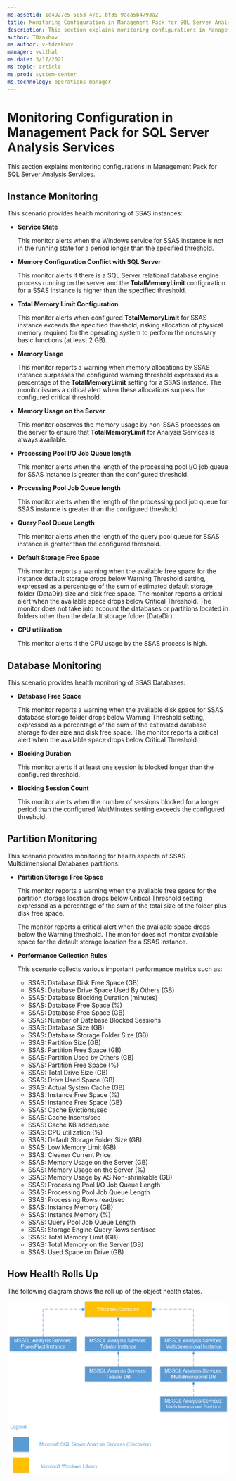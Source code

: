 ```yaml
---
ms.assetid: 1c4927e5-5053-47e1-bf35-9aca5b4793a2
title: Monitoring Configuration in Management Pack for SQL Server Analysis Services
description: This section explains monitoring configurations in Management Pack for SQL Server Analysis Services
author: TDzakhov
ms.author: v-tdzakhov
manager: vvithal
ms.date: 3/17/2021
ms.topic: article
ms.prod: system-center
ms.technology: operations-manager
---
```


# Monitoring Configuration in Management Pack for SQL Server Analysis Services

This section explains monitoring configurations in Management Pack for SQL Server Analysis Services.

## Instance Monitoring

This scenario provides health monitoring of SSAS instances:

- **Service State**

    This monitor alerts when the Windows service for SSAS instance is not in the running state for a period longer than the specified threshold.

- **Memory Configuration Conflict with SQL Server**

    This monitor alerts if there is a SQL Server relational database engine process running on the server and the **TotalMemoryLimit** configuration for a SSAS instance is higher than the specified threshold.

- **Total Memory Limit Configuration**

    This monitor alerts when configured **TotalMemoryLimit** for SSAS instance exceeds the specified threshold, risking allocation of physical memory required for the operating system to perform the necessary basic functions (at least 2 GB).

- **Memory Usage**

    This monitor reports a warning when memory allocations by SSAS instance surpasses the configured warning threshold expressed as a percentage of the **TotalMemoryLimit** setting for a SSAS instance. The monitor issues a critical alert when these allocations surpass the configured critical threshold.

- **Memory Usage on the Server**

    This monitor observes the memory usage by non-SSAS processes on the server to ensure that **TotalMemoryLimit** for Analysis Services is always available.

- **Processing Pool I/O Job Queue length**

    This monitor alerts when the length of the processing pool I/O job queue for SSAS instance is greater than the configured threshold.

- **Processing Pool Job Queue length**

    This monitor alerts when the length of the processing pool job queue for SSAS instance is greater than the configured threshold.

- **Query Pool Queue Length**

    This monitor alerts when the length of the query pool queue for SSAS instance is greater than the configured threshold.

- **Default Storage Free Space**

    This monitor reports a warning when the available free space for the instance default storage drops below Warning Threshold setting, expressed as a percentage of the sum of estimated default storage folder (DataDir) size and disk free space. The monitor reports a critical alert when the available space drops below Critical Threshold. The monitor does not take into account the databases or partitions located in folders other than the default storage folder (DataDir).

- **CPU utilization**

    This monitor alerts if the CPU usage by the SSAS process is high.

## Database Monitoring

This scenario provides health monitoring of SSAS Databases:

- **Database Free Space**

    This monitor reports a warning when the available disk space for SSAS database storage folder drops below Warning Threshold setting, expressed as a percentage of the sum of the estimated database storage folder size and disk free space. The monitor reports a critical alert when the available space drops below Critical Threshold.

- **Blocking Duration**

    This monitor alerts if at least one session is blocked longer than the configured threshold.

- **Blocking Session Count**

    This monitor alerts when the number of sessions blocked for a longer period than the configured WaitMinutes setting exceeds the configured threshold.

## Partition Monitoring

This scenario provides  monitoring for health aspects of SSAS Multidimensional Databases partitions:

- **Partition Storage Free Space**

    This monitor reports a warning when the available free space for the partition storage location drops below Critical Threshold setting expressed as a percentage of the sum of the total size of the folder plus disk free space.

    The monitor reports a critical alert when the available space drops below the Warning threshold. The monitor does not monitor available space for the default storage location for a SSAS instance.

- **Performance Collection Rules**

    This scenario collects various important performance metrics such as:

    - SSAS: Database Disk Free Space (GB)
    - SSAS: Database Drive Space Used By Others (GB)
    - SSAS: Database Blocking Duration (minutes)
    - SSAS: Database Free Space (%)
    - SSAS: Database Free Space (GB)
    - SSAS: Number of Database Blocked Sessions
    - SSAS: Database Size (GB)
    - SSAS: Database Storage Folder Size (GB)
    - SSAS: Partition Size (GB)
    - SSAS: Partition Free Space (GB)
    - SSAS: Partition Used by Others (GB)
    - SSAS: Partition Free Space (%)
    - SSAS: Total Drive Size (GB)
    - SSAS: Drive Used Space (GB)
    - SSAS: Actual System Cache (GB)
    - SSAS: Instance Free Space (%)
    - SSAS: Instance Free Space (GB)
    - SSAS: Cache Evictions/sec
    - SSAS: Cache Inserts/sec
    - SSAS: Cache KB added/sec
    - SSAS: CPU utilization (%)
    - SSAS: Default Storage Folder Size (GB)
    - SSAS: Low Memory Limit (GB)
    - SSAS: Cleaner Current Price
    - SSAS: Memory Usage on the Server (GB)
    - SSAS: Memory Usage on the Server (%)
    - SSAS: Memory Usage by AS Non-shrinkable (GB)
    - SSAS: Processing Pool I/O Job Queue Length
    - SSAS: Processing Pool Job Queue Length
    - SSAS: Processing Rows read/sec
    - SSAS: Instance Memory (GB)
    - SSAS: Instance Memory (%)
    - SSAS: Query Pool Job Queue Length
    - SSAS: Storage Engine Query Rows sent/sec
    - SSAS: Total Memory Limit (GB)
    - SSAS: Total Memory on the Server (GB)
    - SSAS: Used Space on Drive (GB)

## How Health Rolls Up

The following diagram shows the roll up of the object health states.

![Health Rolls Up](./media/analysis-services-management-pack/health-rolls-up.png)